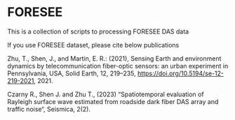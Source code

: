 # FORESEE
This is a collection of scripts to processing FORESEE DAS data

If you use FORESEE dataset, please cite below publications

Zhu, T., Shen, J., and Martin, E. R.: (2021), Sensing Earth and environment dynamics by telecommunication fiber-optic sensors: an urban experiment in Pennsylvania, USA, Solid Earth, 12, 219–235, https://doi.org/10.5194/se-12-219-2021, 2021.

Czarny R., Shen J. and Zhu T., (2023) “Spatiotemporal evaluation of Rayleigh surface wave estimated from roadside dark fiber DAS array and traffic noise“, Seismica, 2(2).
